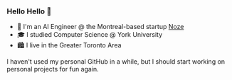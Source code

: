 ### Hello Hello 👋

<!--
**awardeh/awardeh** is a ✨ _special_ ✨ repository because its `README.md` (this file) appears on your GitHub profile.

Here are some ideas to get you started:

- 🔭 I’m currently working on ...
- 🌱 I’m currently learning ...
- 👯 I’m looking to collaborate on ...
- 🤔 I’m looking for help with ...
- 💬 Ask me about ...
- 📫 How to reach me: ...
- 😄 Pronouns: ...
- ⚡ Fun fact: ...
-->

- 👃 I'm an AI Engineer @ the Montreal-based startup [Noze](https://noze.ca)
- 🎓 I studied Computer Science @ York University
- 🏙️ I live in the Greater Toronto Area
  
I haven't used my personal GitHub in a while, but I should start working on personal projects for fun again.
